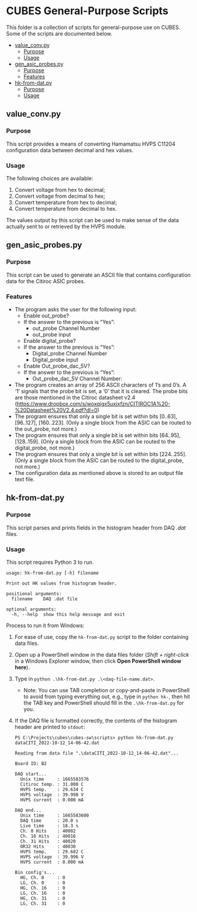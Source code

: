 # CUBES General-Purpose Scripts

This folder is a collection of scripts for general-purpose use on CUBES. Some
of the scripts are documented below.

- [value_conv.py](#value_convpy)
  - [Purpose](#purpose)
  - [Usage](#usage)
- [gen_asic_probes.py](#gen_asic_probespy)
  - [Purpose](#purpose-1)
  - [Features](#features)
- [hk-from-dat.py](#hk-from-datpy)
  - [Purpose](#purpose-2)
  - [Usage](#usage-1)
 
## value_conv.py

### Purpose

This script provides a means of converting Hamamatsu HVPS C11204 configuration
data between decimal and hex values.

### Usage

The following choices are available:

1. Convert voltage from hex to decimal;
2. Convert voltage from decimal to hex;
3. Convert temperature from hex to decimal;
4. Convert temperature from decimal to hex.

The values output by this script can be used to make sense of the data actually
sent to or retrieved by the HVPS module.

## gen_asic_probes.py

### Purpose

This script can be used to generate an ASCII file that contains configuration
data for the Citiroc ASIC probes.

### Features

-	The program asks the user for the following input:
    - Enable out_probe?
    - If the answer to the previous is “Yes”:
        - out_probe Channel Number
        - out_probe input
    - Enable digital_probe?
    - If the answer to the previous is “Yes”:
        - Digital_probe Channel Number
        - Digital_probe input
    - Enable Out_probe_dac_5V?
    - If the answer to the previous is “Yes”:
        - Out_probe_dac_5V Channel Number:
- The program creates an array of 256 ASCII characters of 1’s and 0’s. A ‘1’
signals that the probe bit is set, a ‘0’ that it is cleared. The probe bits are
those mentioned in the Citiroc datasheet v2.4
(https://www.dropbox.com/s/woxqigx5uxixfzn/CITIROC1A%20-%20Datasheet%20V2.4.pdf?dl=0)
- The program ensures that only a single bit is set within bits [0..63],
[96..127], [160..223]. (Only a single block from the ASIC can be routed to the
out_probe, not more.)
- The program ensures that only a single bit is set within bits [64..95],
[128..159]. (Only a single block from the ASIC can be routed to the
digital_probe, not more.)
- The program ensures that only a single bit is set within bits [224..255].
(Only a single block from the ASIC can be routed to the digital_probe, not more.)
- The configuration data as mentioned above is stored to an output file text file.

## hk-from-dat.py

### Purpose

This script parses and prints fields in the histogram header from DAQ _.dat_ files.

### Usage

This script requires Python 3 to run.

```
usage: hk-from-dat.py [-h] filename

Print out HK values from histogram header.

positional arguments:
  filename    DAQ .dat file

optional arguments:
  -h, --help  show this help message and exit
```

Process to run it from Windows:

1. For ease of use, copy the `hk-from-dat.py` script to the folder containing data
   files.
1. Open up a PowerShell window in the data files folder (_Shift + right-click_ in a
   Windows Explorer window, then click **Open PowerShell window here**).
1. Type in `python .\hk-from-dat.py .\<daq-file-name.dat>`.
   - Note: You can use TAB completion or copy-and-paste in PowerShell to avoid from
     typing everything out, e.g., type in `python hk-`, then hit the TAB key and
     PowerShell should fill in the `.\hk-from-dat.py` for you.
1. If the DAQ file is formatted correctly, the contents of the histogram header are
   printed to `stdout`:
   
   ```
   PS C:\Projects\cubes\cubes-sw\scripts> python hk-from-dat.py dataCITI_2022-10-12_14-06-42.dat
   
   Reading from data file ".\dataCITI_2022-10-12_14-06-42.dat"...
   
   Board ID: B2
   
   DAQ start...
     Unix time     : 1665583576
     Citiroc temp. : 31.000 C
     HVPS temp.    : 29.634 C
     HVPS voltage  : 39.998 V
     HVPS current  : 0.000 mA
   
   DAQ end...
     Unix time     : 1665583600
     DAQ time      : 20.0 s
     Live time     : 18.3 s
     Ch. 0 Hits    : 40002
     Ch. 16 Hits   : 40016
     Ch. 31 Hits   : 40020
     OR32 Hits     : 40030
     HVPS temp.    : 29.682 C
     HVPS voltage  : 39.996 V
     HVPS current  : 0.000 mA
   
   Bin config's...
     HG, Ch. 0     : 0
     LG, Ch. 0     : 0
     HG, Ch. 16    : 0
     LG, Ch. 16    : 0
     HG, Ch. 31    : 0
     LG, Ch. 31    : 0
   ```
